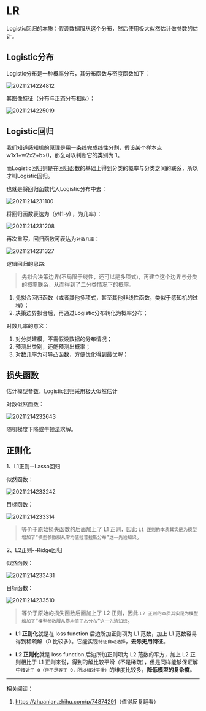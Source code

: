 <!--
 * @Description: LR
 * @Version: 1.0
 * @Autor: xihuishaw
 * @Date: 2021-12-14 00:06:59
 * @LastEditors: xihuishaw
 * @LastEditTime: 2021-12-15 00:09:33
-->

# LR

Logistic回归的本质：假设数据服从这个分布，然后使用极大似然估计做参数的估计。

## Logistic分布

Logistic分布是一种概率分布，其分布函数与密度函数如下：

![20211214224812](https://cdn.jsdelivr.net/gh/xihuishawpy/PicBad@main/blogs/pictures/20211214224812.png)

其图像特征（分布与正态分布相似）：

![20211214225019](https://cdn.jsdelivr.net/gh/xihuishawpy/PicBad@main/blogs/pictures/20211214225019.png)

## Logistic回归

我们知道感知机的原理是用一条线完成线性分割，假设某个样本点w1x1+w2x2+b>0，那么可以判断它的类别为 1。

而Logistic回归则是在回归函数的基础上得到分类的概率与分类之间的联系，所以才叫Logistic回归。

也就是将回归函数代入Logistic分布中去：

![20211214231100](https://cdn.jsdelivr.net/gh/xihuishawpy/PicBad@main/blogs/pictures/20211214231100.png)

将回归函数表达为（y/(1-y) ，为几率）：

![20211214231208](https://cdn.jsdelivr.net/gh/xihuishawpy/PicBad@main/blogs/pictures/20211214231208.png)

再次重写，回归函数可表达为`对数几率`：

![20211214231327](https://cdn.jsdelivr.net/gh/xihuishawpy/PicBad@main/blogs/pictures/20211214231327.png)

逻辑回归的思路:
>先拟合决策边界(不局限于线性，还可以是多项式)，再建立这个边界与分类的概率联系，从而得到了二分类情况下的概率。

1. 先拟合回归函数（或者其他多项式，甚至其他非线性函数，类似于感知机的过程）；
2. 决策边界拟合后，再通过Logistic分布转化为概率分布；

对数几率的意义：

1. 对分类建模，不需假设数据的分布情况；
2. 预测出类别，还能预测出概率；
3. 对数几率为可导凸函数，方便优化得到最优解；

## 损失函数

估计模型参数，Logistic回归采用极大似然估计

对数似然函数：

![20211214232643](https://cdn.jsdelivr.net/gh/xihuishawpy/PicBad@main/blogs/pictures/20211214232643.png)

随机梯度下降或牛顿法求解。

## 正则化

1、L1正则--Lasso回归

似然函数：

![20211214233242](https://cdn.jsdelivr.net/gh/xihuishawpy/PicBad@main/blogs/pictures/20211214233242.png)

目标函数：

![20211214233314](https://cdn.jsdelivr.net/gh/xihuishawpy/PicBad@main/blogs/pictures/20211214233314.png)

>等价于原始损失函数的后面加上了 L1 正则，因此 `L1 正则的本质其实是为模型增加了“模型参数服从零均值拉普拉斯分布”这一先验知识`。

2、L2正则--Ridge回归

似然函数：

![20211214233431](https://cdn.jsdelivr.net/gh/xihuishawpy/PicBad@main/blogs/pictures/20211214233431.png)

目标函数：

![20211214233510](https://cdn.jsdelivr.net/gh/xihuishawpy/PicBad@main/blogs/pictures/20211214233510.png)

>等价于原始的损失函数后面加上了 L2 正则，因此 `L2 正则的本质其实是为模型增加了“模型参数服从零均值正态分布”这一先验知识`。

- **L1 正则化**就是在 loss function 后边所加正则项为 L1 范数，加上 L1 范数容易得到稀疏解（0 比较多）。它能实现`特征自动选择`，**去除无用特征**。

- **L2 正则化**就是 loss function 后边所加正则项为 L2 范数的平方，加上 L2 正则相比于 L1 正则来说，得到的解比较平滑（不是稀疏），但是同样能够保证解中`接近于 0（但不是等于 0，所以相对平滑）`的维度比较多，**降低模型的复杂度**。

------

相关阅读：

1. <https://zhuanlan.zhihu.com/p/74874291>（值得反复翻看）
